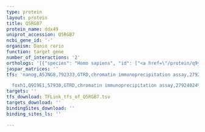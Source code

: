 ```yaml
---
type: protein
layout: protein
title: Q5RGB7
protein_name: ddx49
uniprot_accession: Q5RGB7
ncbi_gene_id: '-'
organism: Danio rerio
function: target gene
number_of_interactions: '2'
orthologs: '[{"species": "Homo sapiens", "id": ["<a href=\"/protein/q9y6v7\">Q9Y6V7</a>"]}, {"species": "Mus musculus", "id": ["<a href=\"/protein/q4fzf3\">Q4FZF3</a>"]}, {"species": "Rattus norvegicus", "id": ["<a href=\"/protein/e9ptf0\">E9PTF0</a>"]}, {"species": "Drosophila melanogaster", "id": ["<a href=\"/protein/q07886\">Q07886</a>"]}, {"species": "Caenorhabditis elegans", "id": ["<a href=\"/protein/q2wf63\">Q2WF63</a>"]}, {"species": "Saccharomyces cerevisiae", "id": ["<a href=\"/protein/p38719\">P38719</a>"]}]'
jaspar_matrices: ''
tfs: 'nanog,A5JNG8,792333,GTRD,chromatin immunoprecipitation assay,27924024%5Buid%5D,No

  foxh1,Q9I9E1,57930,GTRD,chromatin immunoprecipitation assay,27924024%5Buid%5D,No'
targets: ''
tfs_download: TFLink_tfs_of_Q5RGB7.tsv
targets_download: ''
bindingSites_download: ''
binding_sites_ls: ''

---
```


